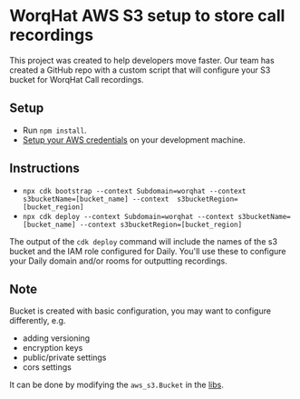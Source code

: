 # WorqHat AWS S3 setup to store call recordings

This project was created to help developers move faster. Our team has created a GitHub repo with 
a custom script that will configure your S3 bucket for WorqHat Call recordings.

## Setup

- Run `npm install`.
- [Setup your AWS credentials](https://docs.aws.amazon.com/sdk-for-java/v1/developer-guide/setup-credentials.html) on your development machine.

## Instructions

- `npx cdk bootstrap --context Subdomain=worqhat --context s3bucketName=[bucket_name] --context  s3bucketRegion=[bucket_region]`
- `npx cdk deploy --context Subdomain=worqhat --context s3bucketName=[bucket_name] --context s3bucketRegion=[bucket_region]`

The output of the `cdk deploy` command will include the names of the
s3 bucket and the IAM role configured for Daily.
You'll use these to configure your Daily domain and/or rooms for
outputting recordings.

## Note

Bucket is created with basic configuration, you may want to configure differently, e.g.

- adding versioning
- encryption keys
- public/private settings
- cors settings

It can be done by modifying the `aws_s3.Bucket` in the [libs](./lib/daily-recordings-bucket-stack.ts).

